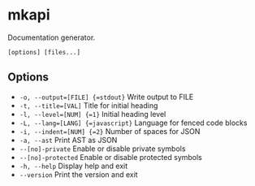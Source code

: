 # mkapi

Documentation generator.

```synopsis
[options] [files...]
```

## Options

* `-o, --output=[FILE] {=stdout}` Write output to FILE
* `-t, --title=[VAL]` Title for initial heading
* `-l, --level=[NUM] {=1}` Initial heading level
* `-L, --lang=[LANG] {=javascript}` Language for fenced code blocks
* `-i, --indent=[NUM] {=2}` Number of spaces for JSON
* `-a, --ast` Print AST as JSON
* `--[no]-private` Enable or disable private symbols
* `--[no]-protected` Enable or disable protected symbols
* `-h, --help` Display help and exit
* `--version` Print the version and exit

